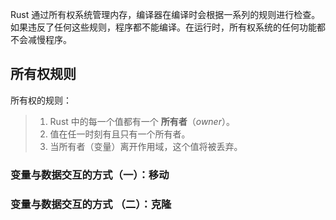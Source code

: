 Rust 通过所有权系统管理内存，编译器在编译时会根据一系列的规则进行检查。如果违反了任何这些规则，程序都不能编译。在运行时，所有权系统的任何功能都不会减慢程序。

## 所有权规则

所有权的规则：

> 1. Rust 中的每一个值都有一个 **所有者**（_owner_）。
> 2. 值在任一时刻有且只有一个所有者。
> 3. 当所有者（变量）离开作用域，这个值将被丢弃。

### 变量与数据交互的方式（一）：移动
### 变量与数据交互的方式 （二）：克隆